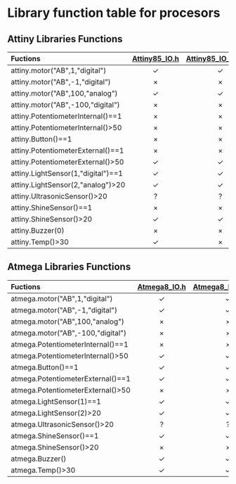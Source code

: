 # Library function table for procesors 

## Attiny Libraries Functions

| Fuctions | [Attiny85_IO.h](https://goo.gl/e7SNYL) | [Attiny85_IO_basic.h](https://goo.gl/mPpM7q) | [Attiny84_IO.h](https://goo.gl/XXbVaZ) | [Attiny84_IO_basic.h](https://goo.gl/QJ4H8T) | [Attiny13_IO_basic.h]() |
|:----- | :-----: | :-----: | :-----: | :-----: | :-----: |
| attiny.motor("AB",1,"digital") | ✓ | ✓ | ✓ | ✓ | ✓ |
| attiny.motor("AB",-1,"digital") | × | ×  | ✓ | ✓ | × |
| attiny.motor("AB",100,"analog") | ✓ | ✓ | ✓ | ✓ | ✓ |
| attiny.motor("AB",-100,"digital") | × | ×  | ✓ | ✓ | × |
| attiny.PotentiometerInternal()==1 | × | × | × | × | × |
| attiny.PotentiometerInternal()>50  | × | × | ✓ | ✓ | × |
| attiny.Button()==1 | × | × | ✓ | ✓ | × |
| attiny.PotentiometerExternal()==1 | × | × | × | × | × |
| attiny.PotentiometerExternal()>50 | ✓ | ✓ | ✓ | ✓ | ✓ |
| attiny.LightSensor(1,"digital")==1 | ✓ | ✓ | ✓ | ✓ | ✓ |
| attiny.LightSensor(2,"analog")>20 | ✓ | ✓ | ✓ | ✓ | ✓ |
| attiny.UltrasonicSensor()>20 | ? | ? | ? | ? | ? |
| attiny.ShineSensor()==1 | × | × | × | × | × |
| attiny.ShineSensor()>20 | ✓ | ✓ | ✓ | ✓ | ✓ |
| attiny.Buzzer(0) | × | × | ✓ | ✓ | × |
| attiny.Temp()>30 | ✓ | × | ✓ | × | × |

## Atmega Libraries Functions

| Fuctions | [Atmega8_IO.h](https://goo.gl/BfjU1t) | [Atmega8_IO_basic.h](https://goo.gl/PLgGDv) | [Atmega328_IO.h]() | [Atmega32u4_IO.h]() |
|:----- | :-----: | :-----: | :-----: | :-----: |
| atmega.motor("AB",1,"digital") | ✓ | ✓ | ✓ | ✓ |
| atmega.motor("AB",-1,"digital") | ✓ | ✓ | ✓ | ✓ |
| atmega.motor("AB",100,"analog") | × | × | × | × |
| atmega.motor("AB",-100,"digital") | × | × | × | × |
| atmega.PotentiometerInternal()==1 | × | × | × | × |
| atmega.PotentiometerInternal()>50  | ✓ | ✓ | ✓ | ✓ |
| atmega.Button()==1 | ✓ | ✓ | ✓ | ✓ | ✓ |
| atmega.PotentiometerExternal()==1 | ✓ | ✓ | ✓ | ✓ |
| atmega.PotentiometerExternal()>50 | × | × | × | × |
| atmega.LightSensor(1)==1 | ✓ | ✓ | ✓ | ✓ |
| atmega.LightSensor(2)>20 | ✓ | ✓ | ✓ | ✓ |
| atmega.UltrasonicSensor()>20 | ? | ? | ? | ? |
| atmega.ShineSensor()==1 | ✓ | ✓ | ✓ | ✓ |
| atmega.ShineSensor()>20 | × | × | × | × |
| atmega.Buzzer() | ✓ | ✓ | ✓ | ✓ |
| atmega.Temp()>30 | ✓ | ✓ | ✓ | ✓ |

